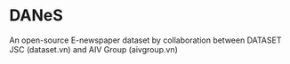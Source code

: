 # DANeS
An open-source E-newspaper dataset by collaboration between DATASET JSC (dataset.vn) and AIV Group (aivgroup.vn)
